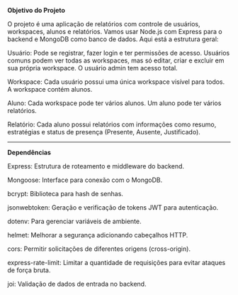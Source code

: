 <strong>Objetivo do Projeto</strong>

O projeto é uma aplicação de relatórios com controle de usuários, workspaces, alunos e relatórios. Vamos usar Node.js com Express para o backend e MongoDB como banco de dados. Aqui está a estrutura geral:

Usuário: Pode se registrar, fazer login e ter permissões de acesso. Usuários comuns podem ver todas as workspaces, mas só editar, criar e excluir em sua própria workspace. O usuário admin tem acesso total.

Workspace: Cada usuário possui uma única workspace visível para todos. A workspace contém alunos.

Aluno: Cada workspace pode ter vários alunos. Um aluno pode ter vários relatórios.

Relatório: Cada aluno possui relatórios com informações como resumo, estratégias e status de presença (Presente, Ausente, Justificado).

----------------

<strong>Dependências</strong>

Express: Estrutura de roteamento e middleware do backend.

Mongoose: Interface para conexão com o MongoDB.

bcrypt: Biblioteca para hash de senhas.

jsonwebtoken: Geração e verificação de tokens JWT para autenticação.

dotenv: Para gerenciar variáveis de ambiente.

helmet: Melhorar a segurança adicionando cabeçalhos HTTP.

cors: Permitir solicitações de diferentes origens (cross-origin).

express-rate-limit: Limitar a quantidade de requisições para evitar ataques de força bruta.

joi: Validação de dados de entrada no backend.